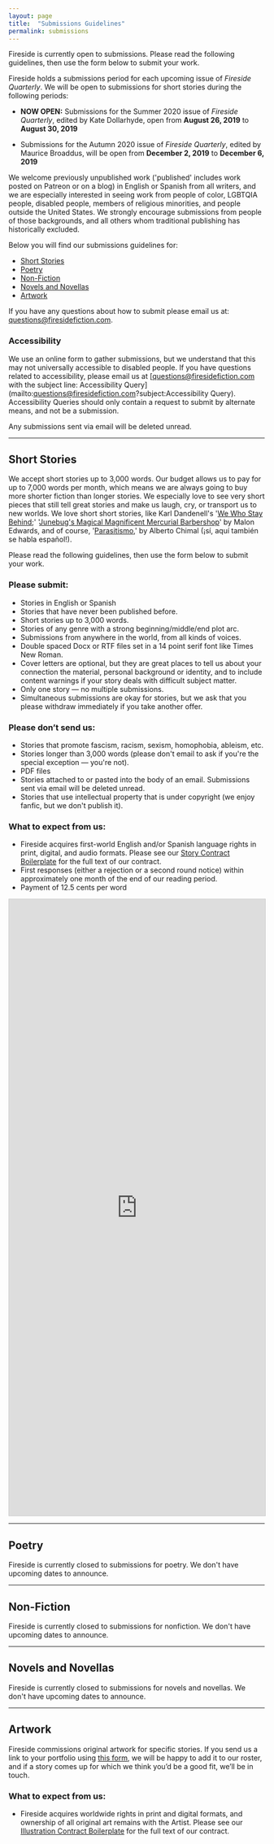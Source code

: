 ```yaml
---
layout: page
title:  "Submissions Guidelines"
permalink: submissions
---
```


Fireside is currently open to submissions. Please read the following guidelines, then use the form below to submit your work. <!--During our submissions periods, there will be a form for uploading your submission on this page.-->

Fireside holds a submissions period for each upcoming issue of _Fireside Quarterly_. We will be open to submissions for short stories during the following periods:

- **NOW OPEN:** Submissions for the Summer 2020 issue of _Fireside Quarterly_, edited by Kate Dollarhyde, open from **August 26, 2019** to **August 30, 2019**

- Submissions for the Autumn 2020 issue of _Fireside Quarterly_, edited by Maurice Broaddus, will be open from **December 2, 2019** to **December 6, 2019**

We welcome previously unpublished work ('published' includes work posted on Patreon or on a blog) in English or Spanish from all writers, and we are especially interested in seeing work from people of color, LGBTQIA people, disabled people, members of religious minorities, and people outside the United States. We strongly encourage submissions from people of those backgrounds, and all others whom traditional publishing has historically excluded.

Below you will find our submissions guidelines for:
- [Short Stories](#short-stories)
- [Poetry](#poetry)
- [Non-Fiction](#non-fiction)
- [Novels and Novellas](#novels-and-novellas)
- [Artwork](#artwork)

If you have any questions about how to submit please email us at: [questions@firesidefiction.com](mailto:questions@firesidefiction.com).

### Accessibility
We use an online form to gather submissions, but we understand that this may not universally accessible to disabled people. If you have questions related to accessibility, please email us at [questions@firesidefiction.com with the subject line: Accessibility Query](mailto:questions@firesidefiction.com?subject:Accessibility Query). Accessibility Queries should only contain a request to submit by alternate means, and not be a submission.

Any submissions sent via email will be deleted unread.

----

## Short Stories

We accept short stories up to 3,000 words. Our budget allows us to pay for up to 7,000 words per month, which means we are always going to buy more shorter fiction than longer stories. We especially love to see very short pieces that still tell great stories and make us laugh, cry, or transport us to new worlds. We love short short stories, like Karl Dandenell's '[We Who Stay Behind](https://firesidefiction.com/we-who-stay-behind);' '[Junebug's Magical Magnificent Mercurial Barbershop](https://firesidefiction.com/junebugs-magical-magnificent-mercurial-barbershop)' by Malon Edwards, and of course, '[Parasitismo](https://firesidefiction.com/parasitismo),' by Alberto Chimal (¡sí, aquí también se habla español!).

Please read the following guidelines, then use the form below to submit your work.

### Please submit:
- Stories in English or Spanish
- Stories that have never been published before.
- Short stories up to 3,000 words.
- Stories of any genre with a strong beginning/middle/end plot arc.
- Submissions from anywhere in the world, from all kinds of voices.
- Double spaced Docx or RTF files set in a 14 point serif font like Times New Roman.
- Cover letters are optional, but they are great places to tell us about your connection the material, personal background or identity, and to include content warnings if your story deals with difficult subject matter.
- Only one story — no multiple submissions.
- Simultaneous submissions are okay for stories, but we ask that you please withdraw immediately if you take another offer.

### Please don’t send us:
- Stories that promote fascism, racism, sexism, homophobia, ableism, etc.
- Stories longer than 3,000 words (please don't email to ask if you're the special exception — you're not).
- PDF files
- Stories attached to or pasted into the body of an email. Submissions sent via email will be deleted unread.
- Stories that use intellectual property that is under copyright (we enjoy fanfic, but we don't publish it).

### What to expect from us:
- Fireside acquires first-world English and/or Spanish language rights in print, digital, and audio formats. Please see our [Story Contract Boilerplate](https://firesidefiction.com/legal/story-contract-boilerplate) for the full text of our contract.
- First responses (either a rejection or a second round notice) within approximately one month of the end of our reading period.
- Payment of 12.5 cents per word

<script src="https://static.airtable.com/js/embed/embed_snippet_v1.js"></script><iframe class="airtable-embed airtable-dynamic-height" src="https://airtable.com/embed/shrmS8Fv2ad8wsL4j?backgroundColor=yellow" frameborder="0" onmousewheel="" width="100%" height="1213" style="background: transparent; border: 1px solid #ccc;"></iframe>

----

## Poetry

Fireside is currently closed to submissions for poetry. We don't have upcoming dates to announce.

----

## Non-Fiction

Fireside is currently closed to submissions for nonfiction. We don't have upcoming dates to announce.

----

## Novels and Novellas

Fireside is currently closed to submissions for novels and novellas. We don't have upcoming dates to announce.

----

## Artwork
Fireside commissions original artwork for specific stories. If you send us a link to your portfolio using [this form](https://airtable.com/shrHIocwQiPakQgkT), we will be happy to add it to our roster, and if a story comes up for which we think you’d be a good fit, we’ll be in touch.

### What to expect from us:
- Fireside acquires worldwide rights in print and digital formats, and ownership of all original art remains with the Artist. Please see our [Illustration Contract Boilerplate](https://firesidefiction.com/legal/illustration-contract-boilerplate) for the full text of our contract.
